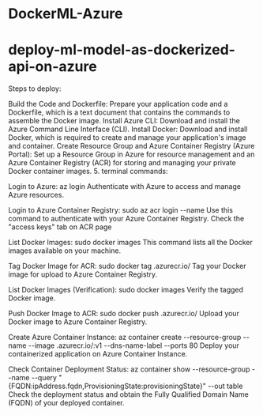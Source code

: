 # DockerML-Azure
# deploy-ml-model-as-dockerized-api-on-azure
Steps to deploy:

Build the Code and Dockerfile: Prepare your application code and a Dockerfile, which is a text document that contains the commands to assemble the Docker image.
Install Azure CLI: Download and install the Azure Command Line Interface (CLI).
Install Docker: Download and install Docker, which is required to create and manage your application's image and container.
Create Resource Group and Azure Container Registry (Azure Portal): Set up a Resource Group in Azure for resource management and an Azure Container Registry (ACR) for storing and managing your private Docker container images.
5. terminal commands:

Login to Azure:
az login
Authenticate with Azure to access and manage Azure resources.

Login to Azure Container Registry:
sudo az acr login --name <AzureContainerRegistryName>
Use this command to authenticate with your Azure Container Registry. Check the "access keys" tab on ACR page

List Docker Images:
sudo docker images
This command lists all the Docker images available on your machine.

Tag Docker Image for ACR:
sudo docker tag <ImageName> <AzureContainerRegistryName>.azurecr.io/<ImageName>
Tag your Docker image for upload to Azure Container Registry.

List Docker Images (Verification):
sudo docker images
Verify the tagged Docker image.

Push Docker Image to ACR:
sudo docker push <Azure Container Registry Name>.azurecr.io/<Image Name>
Upload your Docker image to Azure Container Registry.

Create Azure Container Instance:
az container create --resource-group <ResourceGroupName> --name <ContainerName> --image <RegistryName>.azurecr.io/<your-image-name>:v1 --dns-name-label <DnsNameLabel> --ports 80
Deploy your containerized application on Azure Container Instance.

Check Container Deployment Status:
az container show --resource-group <ResourceGroupName> --name <ContainerName> --query "{FQDN:ipAddress.fqdn,ProvisioningState:provisioningState}" --out table
Check the deployment status and obtain the Fully Qualified Domain Name (FQDN) of your deployed container.
